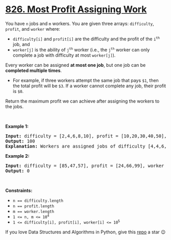 # [826. Most Profit Assigning Work][title]

<p>You have <code>n</code> jobs and <code>m</code> workers. You are given three arrays: <code>difficulty</code>, <code>profit</code>, and <code>worker</code> where:</p>
<ul>
<li><code>difficulty[i]</code> and <code>profit[i]</code> are the difficulty and the profit of the <code>i<sup>th</sup></code> job, and</li>
<li><code>worker[j]</code> is the ability of <code>j<sup>th</sup></code> worker (i.e., the <code>j<sup>th</sup></code> worker can only complete a job with difficulty at most <code>worker[j]</code>).</li>
</ul>
<p>Every worker can be assigned <strong>at most one job</strong>, but one job can be <strong>completed multiple times</strong>.</p>
<ul>
<li>For example, if three workers attempt the same job that pays <code>$1</code>, then the total profit will be <code>$3</code>. If a worker cannot complete any job, their profit is <code>$0</code>.</li>
</ul>
<p>Return the maximum profit we can achieve after assigning the workers to the jobs.</p>
<p> </p>
<p><strong>Example 1:</strong></p>
<pre><strong>Input:</strong> difficulty = [2,4,6,8,10], profit = [10,20,30,40,50], worker = [4,5,6,7]
<strong>Output:</strong> 100
<strong>Explanation:</strong> Workers are assigned jobs of difficulty [4,4,6,6] and they get a profit of [20,20,30,30] separately.
</pre>
<p><strong>Example 2:</strong></p>
<pre><strong>Input:</strong> difficulty = [85,47,57], profit = [24,66,99], worker = [40,25,25]
<strong>Output:</strong> 0
</pre>
<p> </p>
<p><strong>Constraints:</strong></p>
<ul>
<li><code>n == difficulty.length</code></li>
<li><code>n == profit.length</code></li>
<li><code>m == worker.length</code></li>
<li><code>1 &lt;= n, m &lt;= 10<sup>4</sup></code></li>
<li><code>1 &lt;= difficulty[i], profit[i], worker[i] &lt;= 10<sup>5</sup></code></li>
</ul>


If you love Data Structures and Algorithms in Python, give this [repo][me] a star :wink:

[title]: https://leetcode.com/problems/most-profit-assigning-work
[me]: https://github.com/bumblebee211196/awesome-python-leetcode